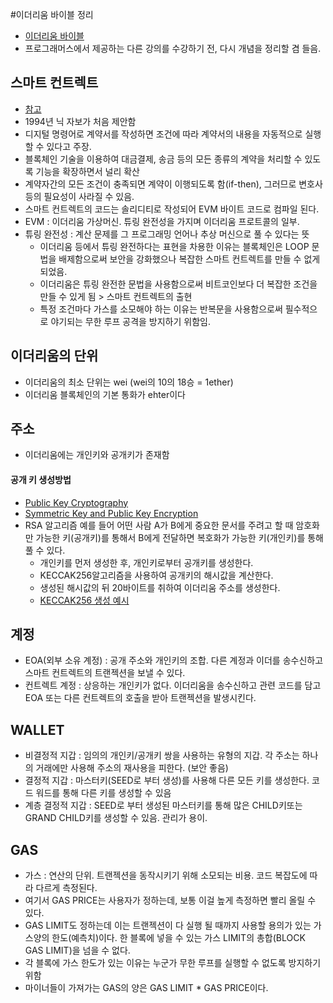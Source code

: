 #이더리움 바이블 정리

* [이더리움 바이블](https://programmers.co.kr/learn/courses/7322)
* 프로그래머스에서 제공하는 다른 강의를 수강하기 전, 다시 개념을 정리할 겸 들음.

## 스마트 컨트렉트

* [참고](https://blockgeeks.com/guides/smart-contracts/)
* 1994년 닉 자보가 처음 제안함
* 디지털 명령어로 계약서를 작성하면 조건에 따라 계약서의 내용을 자동적으로 실행할 수 있다고 주장.
* 블록체인 기술을 이용하여 대금결제, 송금 등의 모든 종류의 계약을 처리할 수 있도록 기능을 확장하면서 널리 확산
* 계약자간의 모든 조건이 충족되면 계약이 이행되도록 함(if-then), 그러므로 변호사등의 필요성이 사라질 수 있음.
* 스마트 컨트렉트의 코드는 솔리디티로 작성되어 EVM 바이트 코드로 컴파일 된다.
* EVM : 이더리움 가상머신. 튜링 완전성을 가지며 이더리움 프로트콜의 일부.
* 튜링 완전성 : 계산 문제를 그 프로그래밍 언어나 추상 머신으로 풀 수 있다는 뜻
    * 이더리움 등에서 튜링 완전하다는 표현을 차용한 이유는 블록체인은 LOOP 문법을 배제함으로써 보안을 강화했으나 복잡한 스마트 컨트렉트를 만들 수 없게 되었음.
    * 이더리움은 튜링 완전한 문법을 사용함으로써 비트코인보다 더 복잡한 조건을 만들 수 있게 됨 > 스마트 컨트렉트의 출현
    * 특정 조건마다 가스를 소모해야 하는 이유는 반복문을 사용함으로써 필수적으로 야기되는 무한 루프 공격을 방지하기 위함임.




## 이더리움의 단위

* 이더리움의 최소 단위는 wei (wei의 10의 18승 = 1ether)
* 이더리움 블록체인의 기본 통화가 ehter이다

## 주소

* 이더리움에는 개인키와 공개키가 존재함

#### 공개 키 생성방법

* [Public Key Cryptography](https://www.youtube.com/watch?v=GSIDS_lvRv4)
* [Symmetric Key and Public Key Encryption](https://www.youtube.com/watch?v=ERp8420ucGs)
* RSA 알고리즘
예를 들어 어떤 사람 A가 B에게 중요한 문서를 주려고 할 때 암호화만 가능한 키(공개키)를 통해서 B에게 전달하면 복호화가 가능한 키(개인키)를 통해 풀 수 있다.
    * 개인키를 먼저 생성한 후, 개인키로부터 공개키를 생성한다.
    * KECCAK256알고리즘을 사용하여 공개키의 해시값을 계산한다.
    * 생성된 해시값의 뒤 20바이트를 취하여 이더리움 주소를 생성한다.
    * [KECCAK256 생성 예시](https://emn178.github.io/online-tools/keccak_256.html)

## 계정

* EOA(외부 소유 계정) : 공개 주소와 개인키의 조합. 다른 계정과 이더를 송수신하고 스마트 컨트렉트의 트랜젝션을 보낼 수 있다.
* 컨트렉트 계정 : 상응하는 개인키가 없다. 이더리움을 송수신하고 관련 코드를 담고 EOA 또는 다른 컨트렉트의 호출을 받아 트랜젝션을 발생시킨다.

## WALLET

* 비결정적 지갑 : 임의의 개인키/공개키 쌍을 사용하는 유형의 지갑. 각 주소는 하나의 거래에만 사용해 주소의 재사용을 피한다. (보안 좋음)
* 결정적 지갑 : 마스터키(SEED로 부터 생성)를 사용해 다른 모든 키를 생성한다. 코드 워드를 통해 다른 키를 생성할 수 있음
* 계층 결정적 지갑 : SEED로 부터 생성된 마스터키를 통해 많은 CHILD키또는 GRAND CHILD키를 생성할 수 있음. 관리가 용이.

## GAS

* 가스 : 연산의 단위. 트랜젝션을 동작시키기 위해 소모되는 비용. 코드 복잡도에 따라 다르게 측정된다.
* 여기서 GAS PRICE는 사용자가 정하는데, 보통 이걸 높게 측정하면 빨리 올릴 수 있다.
* GAS LIMIT도 정하는데 이는 트랜젝션이 다 실행 될 때까지 사용할 용의가 있는 가스양의 한도(예측치)이다. 한 블록에 넣을 수 있는 가스 LIMIT의 총합(BLOCK GAS LIMIT)을 넘을 수 없다.
* 각 블록에 가스 한도가 있는 이유는 누군가 무한 루프를 실행할 수 없도록 방지하기 위함
* 마이너들이 가져가는 GAS의 양은 GAS LIMIT * GAS PRICE이다.
